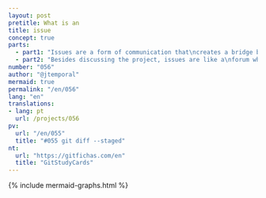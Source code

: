 ```yaml
---
layout: post
pretitle: What is an
title: issue
concept: true
parts:
  - part1: "Issues are a form of communication that\ncreates a bridge between those who\nmaintain the project and those who use it"
  - part2: "Besides discussing the project, issues are like a\nforum where people can ask questions, request\nhelp and point out errors. Issues also serve to\ntrack work progress"
number: "056"
author: "@jtemporal"
mermaid: true
permalink: "/en/056"
lang: "en"
translations:
- lang: pt
  url: /projects/056
pv:
  url: "/en/055"
  title: "#055 git diff --staged"
nt:
  url: "https://gitfichas.com/en"
  title: "GitStudyCards"
---
```


{% include mermaid-graphs.html %}
